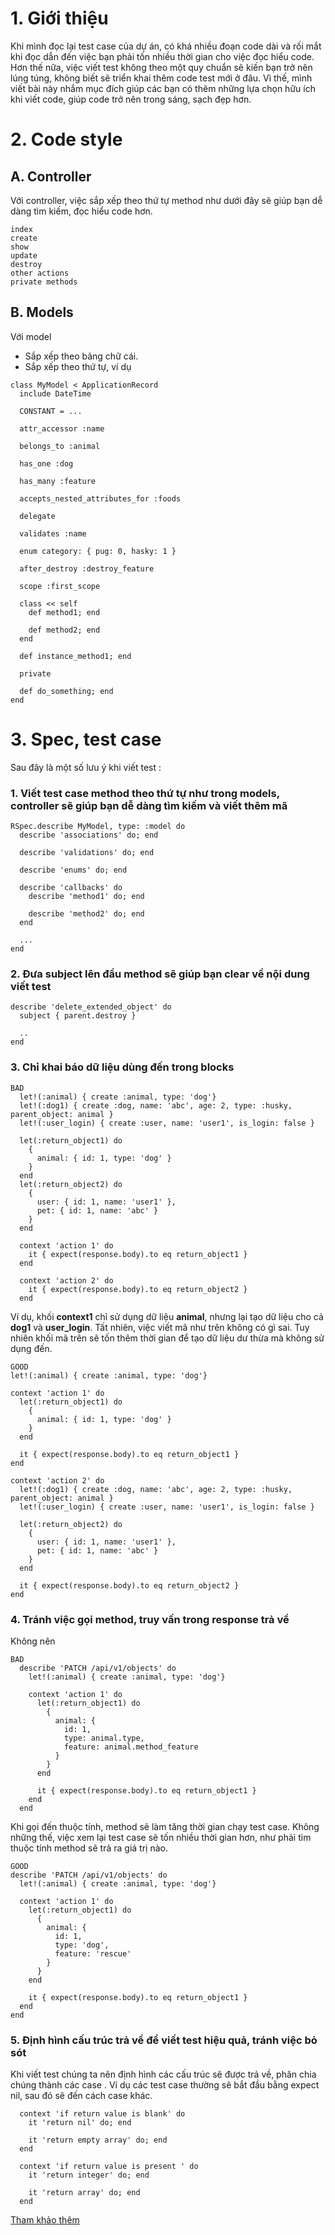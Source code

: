 # 1. Giới thiệu
Khi mình đọc lại test case của dự án, có khá nhiều đoạn code dài và rối mắt khi đọc dẫn đến việc bạn phải tốn nhiều thời gian cho việc đọc hiểu code. Hơn thế nữa, việc viết test không theo một quy chuẩn sẽ kiến bạn trở nên lúng túng, không biết sẽ triển khai thêm code test mới ở đâu. Vì thế, mình viết bài này nhắm mục đích giúp các bạn có thêm những lựa chọn hữu ích khi viết code, giúp code trở nên trong sáng, sạch đẹp hơn.
# 2. Code style
## A. Controller
Với controller, việc sắp xếp theo thứ tự method như dưới đây sẽ giúp bạn dễ dàng tìm kiếm, đọc hiểu code hơn.
```
index
create
show
update
destroy
other actions
private methods
```
## B. Models
Với model
- Sắp xếp theo bảng chữ cái.
- Sắp xếp theo thứ tự, ví dụ
```
class MyModel < ApplicationRecord
  include DateTime

  CONSTANT = ...

  attr_accessor :name

  belongs_to :animal

  has_one :dog

  has_many :feature

  accepts_nested_attributes_for :foods

  delegate

  validates :name

  enum category: { pug: 0, hasky: 1 }

  after_destroy :destroy_feature

  scope :first_scope

  class << self
    def method1; end

    def method2; end
  end

  def instance_method1; end

  private

  def do_something; end
end
```
# 3. Spec, test case
Sau đây là một số lưu ý khi viết test :
### 1. Viết test case method theo thứ tự như trong models, controller sẽ giúp bạn dễ dàng tìm kiếm và viết thêm mã
```
RSpec.describe MyModel, type: :model do
  describe 'associations' do; end

  describe 'validations' do; end

  describe 'enums' do; end

  describe 'callbacks' do
    describe 'method1' do; end

    describe 'method2' do; end
  end
  
  ...
end
```
### 2. Đưa subject lên đầu method sẽ giúp bạn clear về nội dung viết test
```
describe 'delete_extended_object' do
  subject { parent.destroy }

  ..
end
```
### 3. Chỉ khai báo dữ liệu dùng đến trong blocks
```
BAD
  let!(:animal) { create :animal, type: 'dog'}
  let!(:dog1) { create :dog, name: 'abc', age: 2, type: :husky, parent_object: animal }
  let!(:user_login) { create :user, name: 'user1', is_login: false }
  
  let(:return_object1) do
    {
      animal: { id: 1, type: 'dog' }
    }
  end
  let(:return_object2) do
    {
      user: { id: 1, name: 'user1' },
      pet: { id: 1, name: 'abc' }
    }
  end

  context 'action 1' do
    it { expect(response.body).to eq return_object1 }
  end

  context 'action 2' do
    it { expect(response.body).to eq return_object2 }
  end
```
Ví dụ, khối **context1** chỉ sử dụng dữ liệu **animal**, nhưng lại tạo dữ liệu cho cả **dog1** và **user_login**. Tất nhiên, việc viết mã như trên không có gì sai.
Tuy nhiên khối mã trên sẽ tốn thêm thời gian để tạo dữ liệu dư thừa mà không sử dụng đến.
```
GOOD
let!(:animal) { create :animal, type: 'dog'}

context 'action 1' do
  let(:return_object1) do
    {
      animal: { id: 1, type: 'dog' }
    }
  end

  it { expect(response.body).to eq return_object1 }
end

context 'action 2' do
  let!(:dog1) { create :dog, name: 'abc', age: 2, type: :husky, parent_object: animal }
  let!(:user_login) { create :user, name: 'user1', is_login: false }
  
  let(:return_object2) do
    {
      user: { id: 1, name: 'user1' },
      pet: { id: 1, name: 'abc' }
    }
  end

  it { expect(response.body).to eq return_object2 }
end
```
### 4. Tránh việc gọi method, truy vấn trong response trả về
Không nên
```
BAD
  describe 'PATCH /api/v1/objects' do
    let!(:animal) { create :animal, type: 'dog'}
  
    context 'action 1' do
      let(:return_object1) do
        {
          animal: {
            id: 1,
            type: animal.type,
            feature: animal.method_feature 
          }
        }
      end
  
      it { expect(response.body).to eq return_object1 }
    end
  end
```
Khi gọi đến thuộc tính, method sẽ làm tăng thời gian chạy test case. Không những thế, việc xem lại test case sẽ tốn nhiều thời gian hơn, như phải tìm thuộc tính method sẽ trả ra giá trị nào.
```
GOOD
describe 'PATCH /api/v1/objects' do
  let!(:animal) { create :animal, type: 'dog'}

  context 'action 1' do
    let(:return_object1) do
      {
        animal: {
          id: 1,
          type: 'dog',
          feature: 'rescue'
        }
      }
    end

    it { expect(response.body).to eq return_object1 }
  end
end
```
### 5. Định hình cấu trúc trả về để viết test hiệu quả, tránh việc bỏ sót
Khi viết test chúng ta nên định hình các cấu trúc sẽ được trả về, phân chia chúng thành các case .
Ví dụ các test case thường sẽ bắt đầu bằng expect nil, sau đó sẽ đến cách case khác. 
```
  context 'if return value is blank' do
    it 'return nil' do; end

    it 'return empty array' do; end
  end

  context 'if return value is present ' do
    it 'return integer' do; end

    it 'return array' do; end
  end
```
[Tham khảo thêm](https://nimblehq.co/compass/development/code-conventions/ruby/rspec)